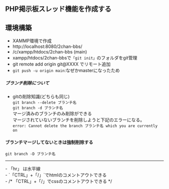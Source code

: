 ## PHP掲示板スレッド機能を作成する


## 環境構築
- XAMMP環境で作成
- http://localhost:8080/2chan-bbs/
- /c/xampp/htdocs/2chan-bbs (main)
- xampp/htdocs/2chan-bbsで`「git init」`のフォルダをgit管理
- git remote add origin git@XXXX でリモート追加
- `git push -u origin main`:なぜかmasterになったため


##### ブランチ削除について
- gitの削除知識(どちらも同じ)<br>
`git branch --delete ブランチ名`<br>
`git branch -d ブランチ名`<br>
マージ済みのブランチのみ削除ができる<br>
マージされていないブランチを削除しようと下記のエラーになる。<br>
`error: Cannot delete the branch ブランチ名 which you are currently on`

#### ブランチマージしてないときは強制削除する
`git branch -D ブランチ名`

<hr>
- 「hr」 は水平線<br>
- `「CTRL」+「/」`でhtmlのコメントアウトできる<br>
- /* 「CTRL」+「/」でcssのコメントアウトできる */<br>
